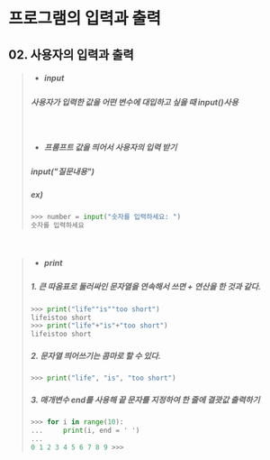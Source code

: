 # 프로그램의 입력과 출력
## 02. 사용자의 입력과 출력
>* ##### input
> ##### 사용자가 입력한 값을 어떤 변수에 대입하고 싶을 때 input()사용
> &nbsp;
> + ##### 프롬프트 값을 띄어서 사용자의 입력 받기
> ##### input("질문내용")
> ##### ex)
> ```python
> >>> number = input("숫자를 입력하세요: ")
> 숫자를 입력하세요
> ```
 &nbsp;
> + ##### print
> ##### 1. 큰 따옴표로 둘러싸인 문자열을 연속해서 쓰면 + 연산을 한 것과 같다.
>  ```python
> >>> print("life""is""too short")
> lifeistoo short
> >>> print("life"+"is"+"too short")
> lifeistoo short
> ```
>  ##### 2. 문자열 띄어쓰기는 콤마로 할 수 있다.
> ```python
> >>> print("life", "is", "too short")
> ```
> ##### 3. 매개변수 end를 사용해 끝 문자를 지정하여 한 줄에 결괏값 출력하기
> ```python
> >>> for i in range(10):
> ...     print(i, end = ' ')
> ...
> 0 1 2 3 4 5 6 7 8 9 >>>
> ```

